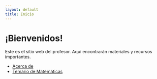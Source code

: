 ```yaml
---
layout: default
title: Inicio
---
```


# ¡Bienvenidos!

Este es el sitio web del profesor. Aquí encontrarán materiales y recursos importantes.

- [Acerca de](/about.html)
- [Temario de Matemáticas](/matematicas.html)